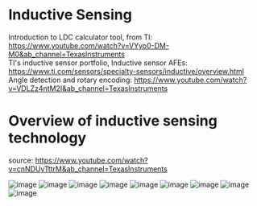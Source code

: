 # Inductive Sensing
Introduction to LDC calculator tool, from TI: https://www.youtube.com/watch?v=VYyo0-DM-M0&ab_channel=TexasInstruments  
TI's inductive sensor portfolio, Inductive sensor AFEs: https://www.ti.com/sensors/specialty-sensors/inductive/overview.html  
Angle detection and rotary encoding: https://www.youtube.com/watch?v=VDLZz4ntM2I&ab_channel=TexasInstruments  
  

  
# Overview of inductive sensing technology
source: https://www.youtube.com/watch?v=cnNDUyTttrM&ab_channel=TexasInstruments  
  
![image](https://github.com/nmi246/electronics/assets/42329930/f0085296-20b2-4737-b87f-4b1bf5599212)
![image](https://github.com/nmi246/electronics/assets/42329930/e3f2f385-b70f-48df-988c-91b4fee0f4e3)
![image](https://github.com/nmi246/electronics/assets/42329930/cb57b21d-b39a-4acf-8a10-53e61f233d00)
![image](https://github.com/nmi246/electronics/assets/42329930/54b0ecc1-d784-4e97-a6d6-384b518b566c)
![image](https://github.com/nmi246/electronics/assets/42329930/ec39b653-5e53-4bd7-b884-add59cf404fb)
![image](https://github.com/nmi246/electronics/assets/42329930/ea9b1c95-9b1f-410f-9335-cce1bdd60a69)
![image](https://github.com/nmi246/electronics/assets/42329930/8e4e2d0c-e76b-415e-b58c-d532f93457b1)
![image](https://github.com/nmi246/electronics/assets/42329930/42d2a3fb-2903-48d3-b09b-2f9c17544c39)
![image](https://github.com/nmi246/electronics/assets/42329930/e0d43450-0fb0-4413-ba2e-fe6bec7cfb80)



